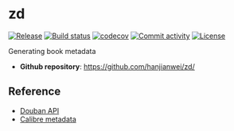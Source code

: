 # zd

[![Release](https://img.shields.io/github/v/release/hanjianwei/zd)](https://img.shields.io/github/v/release/hanjianwei/zd)
[![Build status](https://img.shields.io/github/actions/workflow/status/hanjianwei/zd/main.yml?branch=main)](https://github.com/hanjianwei/zd/actions/workflows/main.yml?query=branch%3Amain)
[![codecov](https://codecov.io/gh/hanjianwei/zd/branch/main/graph/badge.svg)](https://codecov.io/gh/hanjianwei/zd)
[![Commit activity](https://img.shields.io/github/commit-activity/m/hanjianwei/zd)](https://img.shields.io/github/commit-activity/m/hanjianwei/zd)
[![License](https://img.shields.io/github/license/hanjianwei/zd)](https://img.shields.io/github/license/hanjianwei/zd)

Generating book metadata

- **Github repository**: <https://github.com/hanjianwei/zd/>

## Reference

- [Douban API](https://www.doubanapi.com/book.html)
- [Calibre metadata](https://github.com/kovidgoyal/calibre/blob/master/resources/metadata_sqlite.sql)
